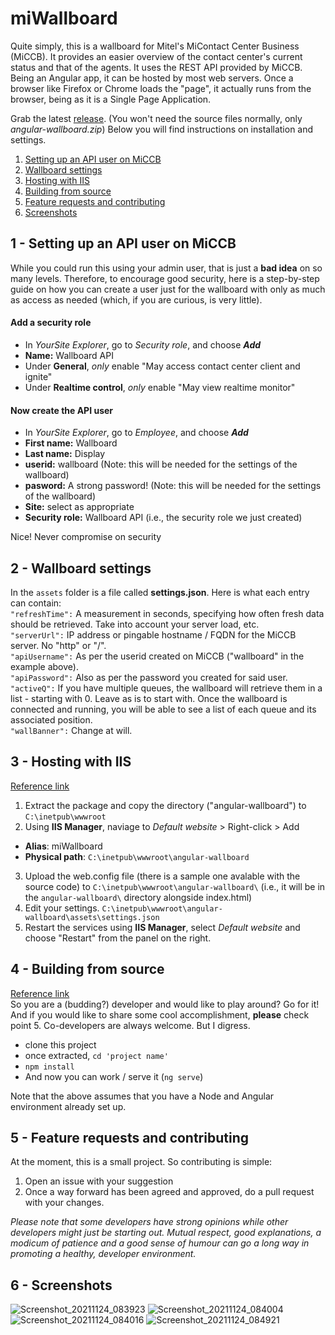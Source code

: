# miWallboard
Quite simply, this is a wallboard for Mitel's MiContact Center Business (MiCCB). It provides an easier overview of the contact center's current status and that of the agents. It uses the REST API provided by MiCCB. Being an Angular app, it can be hosted by most web servers. Once a browser like Firefox or Chrome loads the "page", it actually runs from the browser, being as it is a Single Page Application.  
  
Grab the latest [release](https://github.com/b-venter/miWallboard/releases). (You won't need the source files normally, only *angular-wallboard.zip*) Below you will find instructions on installation and settings.

1. [Setting up an API user on MiCCB](#1---setting-up-an-api-user-on-miccb)
2. [Wallboard settings](#2---wallboard-settings)
3. [Hosting with IIS](#3---hosting-with-iis)
4. [Building from source](#4---building-from-source)
5. [Feature requests and contributing](#5---feature-requests-and-contributing)
6. [Screenshots](#6---screenshots)

## 1 - Setting up an API user on MiCCB
While you could run this using your admin user, that is just a **bad idea** on so many levels. Therefore, to encourage good security, here is a step-by-step guide on how you can create a user just for the wallboard with only as much as access as needed (which, if you are curious, is very little).

#### Add a security role
- In *YourSite Explorer*, go to *Security role*, and choose ***Add***
- **Name:** Wallboard API
- Under **General**, *only* enable "May access contact center client and ignite"
- Under **Realtime control**, *only* enable "May view realtime monitor"

#### Now create the API user
- In *YourSite Explorer*, go to *Employee*, and choose ***Add***
- **First name:** Wallboard
- **Last name:** Display
- **userid:** wallboard (Note: this will be needed for the settings of the wallboard)
- **pasword:** A strong password! (Note: this will be needed for the settings of the wallboard)
- **Site:** select as appropriate
- **Security role:** Wallboard API (i.e., the security role we just created)

Nice! Never compromise on security

## 2 - Wallboard settings
In the `assets` folder is a file called **settings.json**. Here is what each entry can contain:  
`"refreshTime":` A measurement in seconds, specifying how often fresh data should be retrieved. Take into account your server load, etc.  
`"serverUrl":` IP address or pingable hostname / FQDN for the MiCCB server. No "http" or "/".  
`"apiUsername":` As per the userid created on MiCCB ("wallboard" in the example above).  
`"apiPassword":` Also as per the password you created for said user.  
`"activeQ":` If you have multiple queues, the wallboard will retrieve them in a list - starting with 0. Leave as is to start with. Once the wallboard is connected and running, you will be able to see a list of each queue and its associated position.  
`"wallBanner":` Change at will.  

## 3 - Hosting with IIS
[Reference link](https://devblogs.microsoft.com/premier-developer/tips-for-running-an-angular-app-in-iis/)  
1. Extract the package and copy the directory ("angular-wallboard") to `C:\inetpub\wwwroot`
2. Using **IIS Manager**, naviage to *Default website* > Right-click > Add
  - **Alias**: miWallboard  
  - **Physical path**: `C:\inetpub\wwwroot\angular-wallboard`
3. Upload the web.config file (there is a sample one avalable with the source code) to `C:\inetpub\wwwroot\angular-wallboard\` (i.e., it will be in the `angular-wallboard\` directory alongside index.html)
4. Edit your settings. `C:\inetpub\wwwroot\angular-wallboard\assets\settings.json`
5. Restart the services using **IIS Manager**, select *Default website* and choose "Restart" from the panel on the right.

## 4 - Building from source
[Reference link](https://stackoverflow.com/a/52139544/14369396)  
So you are a (budding?) developer and would like to play around? Go for it! And if you would like to share some cool accomplishment, **please** check point 5. Co-developers are always welcome. But I digress.   
- clone this project
- once extracted, `cd 'project name'`  
- `npm install`
- And now you can work / serve it (`ng serve`)

Note that the above assumes that you have a Node and Angular environment already set up.  

## 5 - Feature requests and contributing
At the moment, this is a small project. So contributing is simple:
1. Open an issue with your suggestion
2. Once a way forward has been agreed and approved, do a pull request with your changes.

*Please note that some developers have strong opinions while other developers might just be starting out. Mutual respect, good explanations, a modicum of patience and a good sense of humour can go a long way in promoting a healthy, developer environment.*


## 6 - Screenshots
![Screenshot_20211124_083923](https://user-images.githubusercontent.com/52171108/143687814-598b99ac-a1d1-4f71-9c66-596f41d2b1e5.png)
![Screenshot_20211124_084004](https://user-images.githubusercontent.com/52171108/143687818-08e22034-51dc-4256-9333-3f29a39260a0.png)
![Screenshot_20211124_084016](https://user-images.githubusercontent.com/52171108/143687820-dcf298f3-0326-4457-ada0-d6acc351dcd8.png)
![Screenshot_20211124_084921](https://user-images.githubusercontent.com/52171108/143687823-5c116819-887c-44b2-bef5-8addc554abc5.png)
